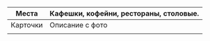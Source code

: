 
| Места    | Кафешки, кофейни, рестораны, столовые. |
| -------- | -------------------------------------- |
| Карточки | Описание с фото                        |
|          |                                        |
